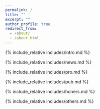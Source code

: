 ```yaml
---
permalink: /
title: ""
excerpt: ""
author_profile: true
redirect_from: 
  - /about/
  - /about.html
---
```


<span class='anchor' id='about-me'></span>
{% include_relative includes/intro.md %}

{% include_relative includes/news.md %}

{% include_relative includes/pro.md %}

{% include_relative includes/pub.md %}

{% include_relative includes/honers.md %}

{% include_relative includes/others.md %}